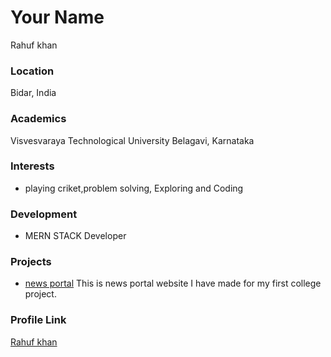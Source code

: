 # Your Name
Rahuf khan

### Location

Bidar, India

### Academics

Visvesvaraya Technological University Belagavi, Karnataka  

### Interests

- playing criket,problem solving, Exploring and Coding

### Development

- MERN STACK Developer

### Projects

- [news portal](https://github.com/Rahufkhan/news-site) 
This is news portal website I have made for my first college project.

### Profile Link

[Rahuf khan](https://github.com/Rahufkhan)
